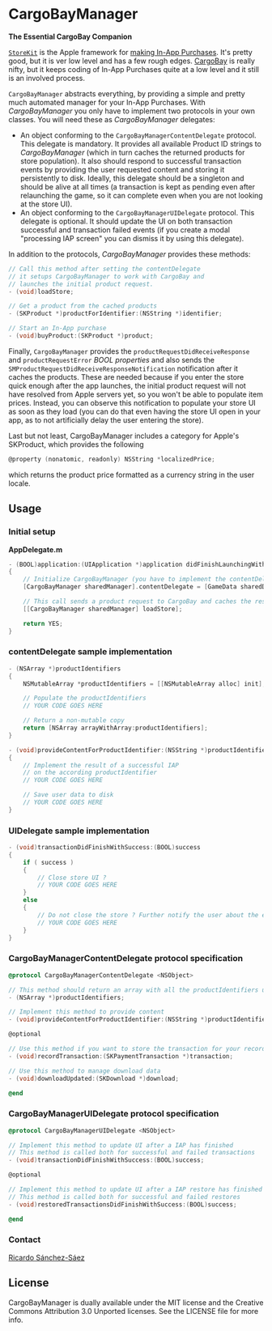 # CargoBayManager
**The Essential CargoBay Companion**

[`StoreKit`](http://developer.apple.com/library/ios/#documentation/StoreKit/Reference/StoreKit_Collection/) is the Apple framework for [making In-App Purchases](http://developer.apple.com/library/ios/#documentation/NetworkingInternet/Conceptual/StoreKitGuide/Introduction/Introduction.html). It's pretty good, but it is ver low level and has a few rough edges. [CargoBay](https://github.com/mattt/CargoBay) is really nifty, but it keeps coding of In-App Purchases quite at a low level and it still is an involved process. 

`CargoBayManager` abstracts everything, by providing a simple and pretty much automated manager for your In-App Purchases. With *CargoBayManager* you only have to implement two protocols in your own classes. You will need these as *CargoBayManager* delegates:
- An object conforming to the `CargoBayManagerContentDelegate` protocol. This delegate is mandatory. It provides all available Product ID strings to *CargoBayManager* (which in turn caches the returned products for store population). It also should respond to successful transaction events by providing the user requested content and storing it persistently to disk. Ideally, this delegate should be a singleton and should be alive at all times (a transaction is kept as pending even after relaunching the game, so it can complete even when you are not looking at the store UI).
- An object conforming to the `CargoBayManagerUIDelegate` protocol. This delegate is optional. It should update the UI on both transaction successful and transaction failed events (if you create a modal "processing IAP screen" you can dismiss it by using this delegate).

In addition to the protocols, *CargoBayManager* provides these methods:

```objective-c
// Call this method after setting the contentDelegate
// it setups CargoBayManager to work with CargoBay and
// launches the initial product request.
- (void)loadStore;

// Get a product from the cached products
- (SKProduct *)productForIdentifier:(NSString *)identifier;

// Start an In-App purchase
- (void)buyProduct:(SKProduct *)product;
```

Finally, `CargoBayManager` provides the `productRequestDidReceiveResponse` and `productRequestError` *BOOL properties* and also sends the `SMProductRequestDidReceiveResponseNotification` notification after it caches the products. These are needed because if you enter the store quick enough after the app launches, the initial product request will not have resolved from Apple servers yet, so you won't be able to populate item prices. Instead, you can observe this notification to populate your store UI as soon as they load (you can do that even having the store UI open in your app, as to not artificially delay the user entering the store).

Last but not least, CargoBayManager includes a category for Apple's SKProduct, which provides the following
```objective-c
@property (nonatomic, readonly) NSString *localizedPrice;
```
which returns the product price formatted as a currency string in the user locale.


## Usage

### Initial setup

**AppDelegate.m**

```objective-c
- (BOOL)application:(UIApplication *)application didFinishLaunchingWithOptions:(NSDictionary *)launchOptions
{
    // Initialize CargoBayManager (you have to implement the contentDelegate first!)
    [CargoBayManager sharedManager].contentDelegate = [GameData sharedData];

	// This call sends a product request to CargoBay and caches the resulting products
    [[CargoBayManager sharedManager] loadStore];

    return YES;
}
```

### contentDelegate sample implementation

```objective-c
- (NSArray *)productIdentifiers
{
    NSMutableArray *productIdentifiers = [[NSMutableArray alloc] init];

	// Populate the productIdentifiers
	// YOUR CODE GOES HERE

    // Return a non-mutable copy
    return [NSArray arrayWithArray:productIdentifiers];
}

- (void)provideContentForProductIdentifier:(NSString *)productIdentifier
{
    // Implement the result of a successful IAP
    // on the according productIdentifier
	// YOUR CODE GOES HERE

    // Save user data to disk
	// YOUR CODE GOES HERE
}
```

### UIDelegate sample implementation

```objective-c
- (void)transactionDidFinishWithSuccess:(BOOL)success
{
    if ( success )
    {
        // Close store UI ?
		// YOUR CODE GOES HERE
    }
    else
    {
		// Do not close the store ? Further notify the user about the error?
		// YOUR CODE GOES HERE
    }    
}
```

### CargoBayManagerContentDelegate protocol specification

```objective-c
@protocol CargoBayManagerContentDelegate <NSObject>

// This method should return an array with all the productIdentifiers used by your App
- (NSArray *)productIdentifiers;

// Implement this method to provide content
- (void)provideContentForProductIdentifier:(NSString *)productIdentifier;

@optional

// Use this method if you want to store the transaction for your records
- (void)recordTransaction:(SKPaymentTransaction *)transaction;

// Use this method to manage download data
- (void)downloadUpdated:(SKDownload *)download;

@end
```

### CargoBayManagerUIDelegate protocol specification

```objective-c
@protocol CargoBayManagerUIDelegate <NSObject>

// Implement this method to update UI after a IAP has finished
// This method is called both for successful and failed transactions
- (void)transactionDidFinishWithSuccess:(BOOL)success;

@optional

// Implement this method to update UI after a IAP restore has finished
// This method is called both for successful and failed restores
- (void)restoredTransactionsDidFinishWithSuccess:(BOOL)success;

@end
```

### Contact

[Ricardo Sánchez-Sáez](http://sanchez-saez.com)  

## License

CargoBayManager is dually available under the MIT license and the Creative Commons Attribution 3.0 Unported licenses. See the LICENSE file for more info.
